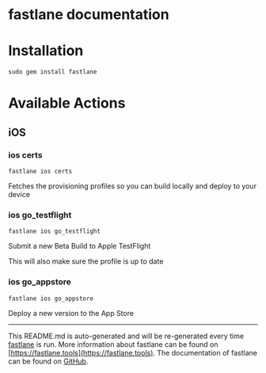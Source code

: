fastlane documentation
================
# Installation
```
sudo gem install fastlane
```
# Available Actions
## iOS
### ios certs
```
fastlane ios certs
```
Fetches the provisioning profiles so you can build locally and deploy to your device
### ios go_testflight
```
fastlane ios go_testflight
```
Submit a new Beta Build to Apple TestFlight

This will also make sure the profile is up to date
### ios go_appstore
```
fastlane ios go_appstore
```
Deploy a new version to the App Store

----

This README.md is auto-generated and will be re-generated every time [fastlane](https://fastlane.tools) is run.
More information about fastlane can be found on [https://fastlane.tools](https://fastlane.tools).
The documentation of fastlane can be found on [GitHub](https://github.com/fastlane/fastlane/tree/master/fastlane).
